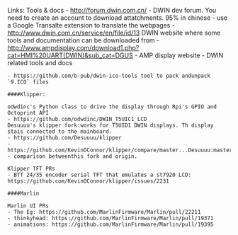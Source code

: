 Links:
	Tools & docs
	- http://forum.dwin.com.cn/ - DWIN dev forum. You need to create an account to download attatchments. 95% in chinese - use a Google Transalte extension to translate the webpages
	- http://www.dwin.com.cn/service/en/file/id/13 DWIN website where some tools and documentation can be downloaded from
	- http://www.ampdisplay.com/download1.php?cat=HMI%20UART(DWIN)&sub_cat=DGUS - AMP display website - DWIN related tools and docs
	
	- https://github.com/b-pub/dwin-ico-tools tool to pack andunpack `9.ICO` files
	
	####Klipper:
	
	odwdinc's Python class to drive the display through Rpi's GPIO and Octoprint API
	- https://github.com/odwdinc/DWIN_T5UIC1_LCD
	Desuuuu's klipper fork:works for T5UID1 DWIN displays. Th display stais connected to the mainboard.
	- https://github.com/Desuuuu/klipper
	- https://github.com/KevinOConnor/klipper/compare/master...Desuuuu:master - comparison betweenthis fork and origin.
	
	Klipper TFT PRs
	- BTT 24/35 encoder serial TFT that emulates a st7920 LCD:  https://github.com/KevinOConnor/klipper/issues/2231 
	
	####Marlin 
	
	Marlin UI PRs
	- The Eg: https://github.com/MarlinFirmware/Marlin/pull/22211
	- thinkyhead: https://github.com/MarlinFirmware/Marlin/pull/19371
	- animations: https://github.com/MarlinFirmware/Marlin/pull/19395
	
	